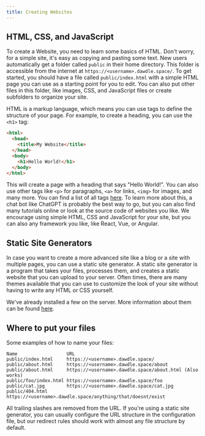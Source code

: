 ```yaml
---
title: Creating Websites
---
```


## HTML, CSS, and JavaScript

To create a Website, you need to learn some basics of HTML. Don't worry, for a simple site, it's easy as copying and pasting some text.
New users automatically get a folder called `public` in their home directory. This folder is accessible from the internet at `https://<username>.dawdle.space/`.
To get started, you should have a file called `public/index.html` with a simple HTML page you can use as a starting point for you to edit. You can also put other files in this folder, like images, CSS, and JavaScript files or create subfolders to organize your site.

HTML is a markup language, which means you can use tags to define the structure of your page. For example, to create a heading, you can use the `<h1>` tag:

```html
<html>
  <head>
    <title>My Website</title>
  </head>
  <body>
    <h1>Hello World!</h1>
  </body>
</html>
```

This will create a page with a heading that says "Hello World!". You can also use other tags like `<p>` for paragraphs, `<a>` for links, `<img>` for images, and many more. You can find a list of all tags [here](https://developer.mozilla.org/en-US/docs/Web/HTML/Element). To learn more about this, a chat bot like ChatGPT is probably the best way to go, but you can also find many tutorials online or look at the source code of websites you like. We encourage using simple HTML, CSS and JavaScript for your site, but you can also any framework you like, like React, Vue, or Angular.

## Static Site Generators

In case you want to create a more advanced site like a blog or a site with multiple pages, you can use a static site generator. A static site generator is a program that takes your files, processes them, and creates a static website that you can upload to your server. Often times, there are many themes available that you can use to customize the look of your site without having to write any HTML or CSS yourself.

We've already installed a few on the server. More information about them can be found [here](/wiki/static-site-generators).

## Where to put your files

Some examples of how to name your files:

```
Name                  URL
public/index.html     https://<username>.dawdle.space/
public/about.html     https://<username>.dawdle.space/about
public/about.html     https://<username>.dawdle.space/about.html (Also works)
public/foo/index.html https://<username>.dawdle.space/foo
public/cat.jpg        https://<username>.dawdle.space/cat.jpg
public/404.html       https://<username>.dawdle.space/anything/that/doesnt/exist
```

All trailing slashes are removed from the URL. If you're using a static site generator, you can usually configure the URL structure in the configuration file, but our redirect rules should work with almost any file structure by default.
